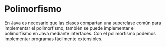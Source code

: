 # Polimorfismo
En Java es necesario que las clases compartan una superclase común para implementar el polimorfismo, también se puede implementar el polimorfismo en Java mediante interfaces. Con el polimorfismo podemos implementar programas  fácilmente extensibles.
